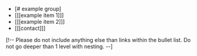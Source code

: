 * [# example group] 
 * [[[example item 1]]]
 * [[[example item 2]]]
* [[[contact]]]

[!--
Please do not include anything else than links within the bullet list.
Do not go deeper than 1 level with nesting.
--]